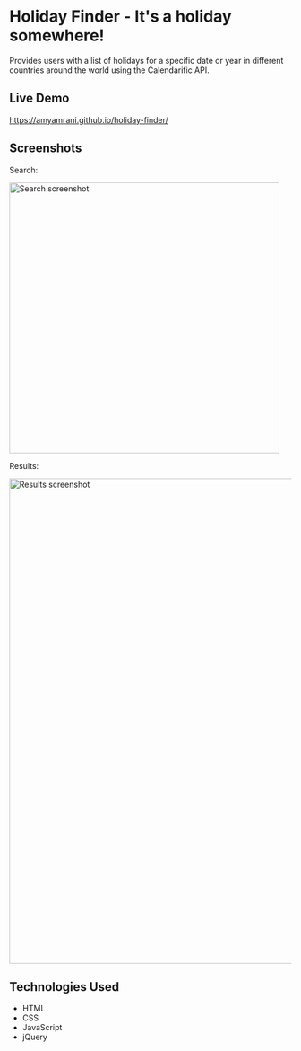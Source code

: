 # Holiday Finder - It's a holiday somewhere!

Provides users with a list of holidays for a specific date or year in different countries around the world using the Calendarific API.

## Live Demo
https://amyamrani.github.io/holiday-finder/

## Screenshots

Search:

<img width="482" alt="Search screenshot" src="https://user-images.githubusercontent.com/62483986/83476097-c8713e80-a45d-11ea-9a7a-5f0668b3e027.png">

Results:

<img width="864" alt="Results screenshot" src="https://user-images.githubusercontent.com/62483986/83476370-8e546c80-a45e-11ea-8f9b-548c60d441f4.png">

## Technologies Used
- HTML
- CSS
- JavaScript
- jQuery
